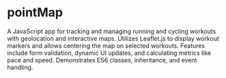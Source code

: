 # pointMap
A JavaScript app for tracking and managing running and cycling workouts with geolocation and interactive maps. Utilizes Leaflet.js to display workout markers and allows centering the map on selected workouts. Features include form validation, dynamic UI updates, and calculating metrics like pace and speed. Demonstrates ES6 classes, inheritance, and event handling.
